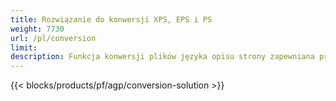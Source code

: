 ```yaml
---
title: Rozwiązanie do konwersji XPS, EPS i PS 
weight: 7730
url: /pl/conversion
limit: 
description: Funkcja konwersji plików języka opisu strony zapewniana przez natywne interfejsy API Aspose.Page i bezpłatne aplikacje do konwersji plików XPS, PS, EPS i OXPS.
---
```


{{< blocks/products/pf/agp/conversion-solution >}} 